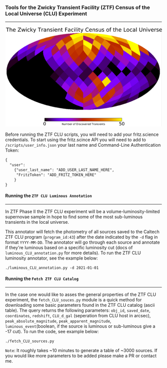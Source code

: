 ### Tools for the Zwicky Transient Facility (ZTF) Census of the Local Universe (CLU) Experiment
___


![Aitoff Projection of Discovered ZTF CLU Transients](https://github.com/AndyTza/andytza.github.io/blob/master/images/CLU_Map.png?raw=true)


Before running the ZTF CLU scripts, you will need to add your fritz.science credentials. To start using the
fritz.scince API you will need to add to `/scripts/user_info.json` your last name and Command-Line Authentication Token:

```
{
  "user":
    {"user_last_name": "ADD_USER_LAST_NAME_HERE",
     "FritzToken": "ADD_FRITZ_TOKEN_HERE"
    }
}
```

#### Running the `ZTF CLU Luminous Annotation`
____
In ZTF Phase II the ZTF CLU experiment will be a volume-luminosity-limited supernovae sample in hope to find some of the most sub-luminous transients in the local universe.

This annotator will fetch the photometry of all sources saved to the Caltech ZTF CLU program (`program_id:43`) after the date indicated by the `-d` flag in format `YYYY-MM-DD`. The annotator will go through each source and annotate if they're luminous based on a specific luminosity cut (docs of `luminous_CLU_annotation.py` for more details). To run the ZTF CLU luminosity annotator, see the example below:

```
./luminous_CLU_annotation.py -d 2021-01-01
```

#### Running the `Fetch ZTF CLU Catalog`
___
In the case one would like to asses the general properties of the ZTF CLU experiment, the `fetch_CLU_souces.py` module is a quick method for downloading some basic parameters found in the ZTF CLU catalog (ascii table). The query returns the following parameters: `obj_id`, `saved_date`, `coordinates`, `redshift`, `CLU_d_gal` (seperation from CLU host in arcsec), `peak_absolute_magnitude`, `peak_apparent_magnitude`, `luminous_event`(boolean, if the source is luminous or sub-luminous give a -17 cut). To run the code, see example below:

```
./fetch_CLU_sources.py
```
`Note`: It roughly takes ~10 minutes to generate a table of ~3000 sources. If you would like more parameters to be added please make a PR or contact me.
